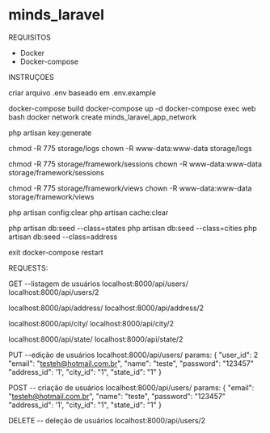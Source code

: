 # minds_laravel


REQUISITOS

 - Docker
 - Docker-compose

INSTRUÇOES

criar arquivo .env baseado em .env.example

docker-compose build
docker-compose up -d
docker-compose exec web bash
docker network create minds_laravel_app_network

php artisan key:generate

chmod -R 775 storage/logs
chown -R www-data:www-data storage/logs

chmod -R 775 storage/framework/sessions
chown -R www-data:www-data storage/framework/sessions

chmod -R 775 storage/framework/views
chown -R www-data:www-data storage/framework/views

php artisan config:clear
php artisan cache:clear


php artisan db:seed --class=states
php artisan db:seed --class=cities
php artisan db:seed --class=address


exit
docker-compose restart


REQUESTS:

GET --listagem de usuários
localhost:8000/api/users/
localhost:8000/api/users/2

localhost:8000/api/address/
localhost:8000/api/address/2

localhost:8000/api/city/
localhost:8000/api/city/2

localhost:8000/api/state/
localhost:8000/api/state/2

PUT --edição de usuários
localhost:8000/api/users/
    params:
    {
        "user_id": 2
        "email": "testeh@hotmail.com.br",
        "name": "teste",
        "password": "123457"
        "address_id": '1',
        "city_id": "1",
        "state_id": "1"
    }

POST -- criação de usuários
localhost:8000/api/users/
    params:
    {
        "email": "testeh@hotmail.com.br",
        "name": "teste",
        "password": "123457"
        "address_id": '1',
        "city_id": "1",
        "state_id": "1"
    }

DELETE -- deleção de usuários
localhost:8000/api/users/2
